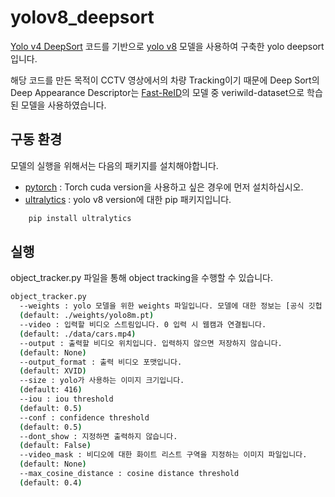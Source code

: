 # yolov8_deepsort


[Yolo v4 DeepSort](https://github.com/theAIGuysCode/yolov4-deepsort) 코드를 기반으로 [yolo v8](https://github.com/ultralytics/ultralytics) 모델을 사용하여 구축한 yolo deepsort입니다.

해당 코드를 만든 목적이 CCTV 영상에서의 차량 Tracking이기 때문에 Deep Sort의 Deep Appearance Descriptor는 [Fast-ReID](https://github.com/JDAI-CV/fast-reid)의 모델 중 veriwild-dataset으로 학습된 모델을 사용하였습니다.

## 구동 환경

모델의 실행을 위해서는 다음의 패키지를 설치해야합니다.
- [pytorch](https://pytorch.org/get-started/locally/) : Torch cuda version을 사용하고 싶은 경우에 먼저 설치하십시오.
- [ultralytics](https://github.com/ultralytics/ultralytics) : yolo v8 version에 대한 pip 패키지입니다.
```bash
    pip install ultralytics
```

## 실행

object_tracker.py 파일을 통해 object tracking을 수행할 수 있습니다.

```bash
object_tracker.py
  --weights : yolo 모델을 위한 weights 파일입니다. 모델에 대한 정보는 [공식 깃헙 Readme](https://github.com/ultralytics/ultralytics) 에서 확인 가능하고 모델명을 지정하면 자동으로 다운로드 받습니다.
  (default: ./weights/yolo8m.pt)
  --video : 입력할 비디오 스트림입니다. 0 입력 시 웹캠과 연결됩니다.
  (default: ./data/cars.mp4)
  --output : 출력할 비디오 위치입니다. 입력하지 않으면 저장하지 않습니다.
  (default: None)
  --output_format : 출력 비디오 포맷입니다.
  (default: XVID)
  --size : yolo가 사용하는 이미지 크기입니다.
  (default: 416)
  --iou : iou threshold
  (default: 0.5)
  --conf : confidence threshold
  (default: 0.5)
  --dont_show : 지정하면 출력하지 않습니다.
  (default: False)
  --video_mask : 비디오에 대한 화이트 리스트 구역을 지정하는 이미지 파일입니다.
  (default: None)
  --max_cosine_distance : cosine distance threshold
  (default: 0.4)
  
```
